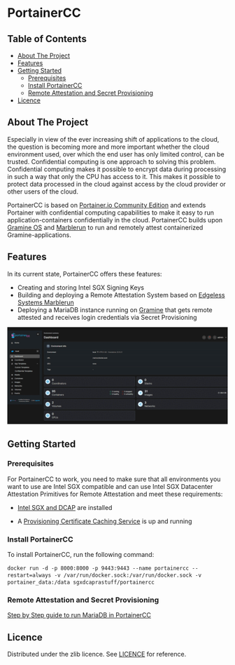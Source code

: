 # PortainerCC

## Table of Contents

- [About The Project](#about-the-project)
- [Features](#features)
- [Getting Started](#getting-started)
  - [Prerequisites](#prerequisites)
  - [Install PortainerCC](#install-portainercc)
  - [Remote Attestation and Secret Provisioning](#remote-attestation-and-secret-provisioning)
- [Licence](#licence)

## About The Project

Especially in view of the ever increasing shift of applications to the cloud, the question is becoming more and more important whether the cloud environment used, over which the end user has only limited control, can be trusted. Confidential computing is one approach to solving this problem. Confidential computing makes it possible to encrypt data during processing in such a way that only the CPU has access to it. This makes it possible to protect data processed in the cloud against access by the cloud provider or other users of the cloud.

PortainerCC is based on [Portainer.io Community Edition](https://github.com/portainer/portainer) and extends Portainer with confidential computing capabilities to make it easy to run application-containers confidentially in the cloud. PortainerCC builds upon [Gramine OS](https://github.com/gramineproject/gramine) and [Marblerun](https://github.com/edgelesssys/marblerun) to run and remotely attest containerized Gramine-applications.

## Features

In its current state, PortainerCC offers these features:

- Creating and storing Intel SGX Signing Keys
- Building and deploying a Remote Attestation System based on [Edgeless Systems Marblerun](https://github.com/edgelesssys/marblerun)
- Deploying a MariaDB instance running on [Gramine](https://github.com/gramineproject/gramine) that gets remote attested and receives login credentials via Secret Provisioning

![](https://github.com/enclaive/portainerCC/blob/develop/wip-screens.gif)


## Getting Started

### Prerequisites

For PortainerCC to work, you need to make sure that all environments you want to use are Intel SGX compatible and can use Intel SGX Datacenter Attestation Primitives for Remote Attestation and meet these requirements:

- [Intel SGX and DCAP](https://download.01.org/intel-sgx/latest/dcap-latest/linux/docs/Intel_SGX_SW_Installation_Guide_for_Linux.pdf) are installed

- A [Provisioning Certificate Caching Service](https://docs.edgeless.systems/ego/reference/attest#set-up-the-pccs) is up and running

### Install PortainerCC

To install PortainerCC, run the following command:

```
docker run -d -p 8000:8000 -p 9443:9443 --name portainercc --restart=always -v /var/run/docker.sock:/var/run/docker.sock -v portainer_data:/data sgxdcaprastuff/portainercc
```

### Remote Attestation and Secret Provisioning

[Step by Step guide to run MariaDB in PortainerCC](https://github.com/enclaive/portainerCC/wiki/PortainerCC-MariaDB-Guide)

## Licence

Distributed under the zlib licence. See [LICENCE](./License) for reference.
